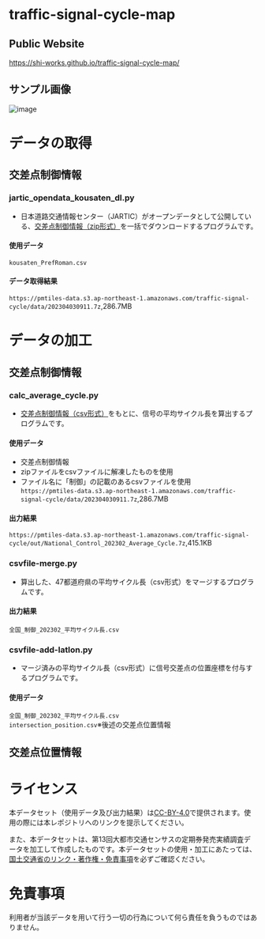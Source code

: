 # traffic-signal-cycle-map
## Public Website
https://shi-works.github.io/traffic-signal-cycle-map/
## サンプル画像
![image](https://user-images.githubusercontent.com/71203808/232997203-c44e3aab-d648-4be7-97bd-b635d3eaedb2.png)

# データの取得
## 交差点制御情報
### jartic_opendata_kousaten_dl.py
- 日本道路交通情報センター（JARTIC）がオープンデータとして公開している、[交差点制御情報（zip形式）](https://www.jartic.or.jp/)を一括でダウンロードするプログラムです。
#### 使用データ  
`kousaten_PrefRoman.csv`
#### データ取得結果  
`https://pmtiles-data.s3.ap-northeast-1.amazonaws.com/traffic-signal-cycle/data/202304030911.7z`,286.7MB

# データの加工
## 交差点制御情報
### calc_average_cycle.py
- [交差点制御情報（csv形式）](https://www.jartic.or.jp/)をもとに、信号の平均サイクル長を算出するプログラムです。
#### 使用データ
- 交差点制御情報
- zipファイルをcsvファイルに解凍したものを使用
- ファイル名に「制御」の記載のあるcsvファイルを使用  
`https://pmtiles-data.s3.ap-northeast-1.amazonaws.com/traffic-signal-cycle/data/202304030911.7z`,286.7MB
#### 出力結果  
`https://pmtiles-data.s3.ap-northeast-1.amazonaws.com/traffic-signal-cycle/out/National_Control_202302_Average_Cycle.7z`,415.1KB

### csvfile-merge.py
- 算出した、47都道府県の平均サイクル長（csv形式）をマージするプログラムです。
#### 出力結果  
`全国_制御_202302_平均サイクル長.csv`

### csvfile-add-latlon.py
- マージ済みの平均サイクル長（csv形式）に信号交差点の位置座標を付与するプログラムです。
#### 使用データ  
`全国_制御_202302_平均サイクル長.csv`  
`intersection_position.csv`※後述の交差点位置情報

## 交差点位置情報

# ライセンス
本データセット（使用データ及び出力結果）は[CC-BY-4.0](https://github.com/shi-works/traffic-accident-pmtiles/blob/main/LICENSE)で提供されます。使用の際には本レポジトリへのリンクを提示してください。

また、本データセットは、第13回大都市交通センサスの定期券発売実績調査データを加工して作成したものです。本データセットの使用・加工にあたっては、[国土交通省のリンク・著作権・免責事項](https://www.mlit.go.jp/link.html)を必ずご確認ください。

# 免責事項
利用者が当該データを用いて行う一切の行為について何ら責任を負うものではありません。
